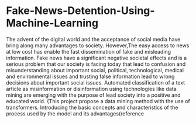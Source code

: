 # Fake-News-Detention-Using-Machine-Learning
The advent of the digital world and the acceptance of social media have bring along many advantages to society. However,The easy access to news at low cost has enable the fast dissemination of fake and misleading information. Fake news have a significant negative societal effects and is a serious problem that our society is facing today that lead to confusion and misunderstanding about important social, political, technological, medical and environmental issues and trusting false information lead to wrong decisions about important social issues. Automated classification of a text article as misinformation or disinformation using technologies like data mining are emerging with the purpose of lead society into a positive and educated world.  {This project propose a data mining method with the use of transformers. Introducing the basic concepts and characteristics of the process used by the model and its advantages(reference
